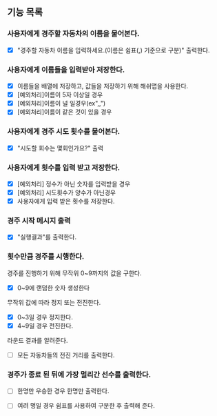 ## 기능 목록

### 사용자에게 경주할 자동차의 이름을 물어본다.
- [x] "경주할 자동차 이름을 입력하세요.(이름은 쉼표(,) 기준으로 구분)" 출력한다.

### 사용자에게 이름들을 입력받아 저장한다.
- [x] 이름들을 배열에 저장하고, 값들을 저장하기 위해 해쉬맵을 사용한다.
- [x] [예외처리]이름이 5자 이상일 경우
- [x] [예외처리]이름이 널 일경우(ex",,")
- [x] [예외처리]이름이 같은 것이 있을 경우

### 사용자에게 경주 시도 횟수를 물어본다.
- [x] "시도할 회수는 몇회인가요?" 출력

### 사용자에게 횟수를 입력 받고 저장한다.
- [x] [예외처리] 정수가 아닌 숫자를 입력받을 경우
- [x] [예외처리] 시도횟수가 양수가 아닌경우
- [x] 사용자에게 입력 받은 횟수를 저장한다.

### 경주 시작 메시지 출력
- [x] "실행결과"를 출력한다.

### 횟수만큼 경주를 시행한다.
경주를 진행하기 위해 무작위 0~9까지의 값을 구한다.
- [x] 0~9에 랜덤한 숫자 생성한다

무작위 값에 따라 정지 또는 전진한다.
- [x] 0~3일 경우 정지한다.
- [x] 4~9일 경우 전진한다.

라운드 결과를 알려준다.
- [ ] 모든 자동차들의 전진 거리를 출력한다.


### 경주가 종료 된 뒤에 가장 멀리간 선수를 출력한다.
- [ ] 한명만 우승한 경우 한명만 출력한다.
- [ ] 여려 명일 경우 쉼표를 사용하여 구분한 후 출력해 준다.



